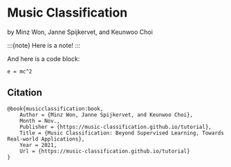 # Music Classification

by Minz Won, Janne Spijkervet, and Keunwoo Choi

:::{note}
Here is a note!
:::

And here is a code block:

```
e = mc^2
```


## Citation
```
@book{musicclassification:book,
	Author = {Minz Won, Janne Spijkervet, and Keunwoo Choi},
	Month = Nov.,
	Publisher = {https://music-classification.github.io/tutorial},
	Title = {Music Classification: Beyond Supervised Learning, Towards Real-world Applications},
	Year = 2021,
	Url = {https://music-classification.github.io/tutorial}
}
```
